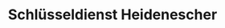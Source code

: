 ---
title: "Schlüsseldienst Heidenescher"
url: /koeln/schluesseldienst-heidenescher/
shop: Schlüsseldienst
---